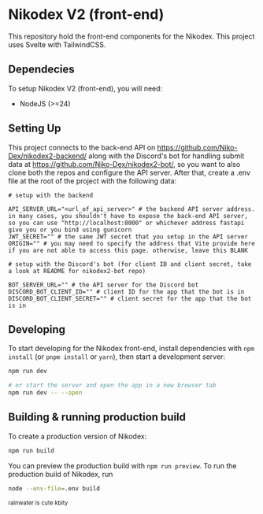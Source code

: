 # Nikodex V2 (front-end)
This repository hold the front-end components for the Nikodex. This project uses Svelte with TailwindCSS.

## Dependecies
To setup Nikodex V2 (front-end), you will need:
 - NodeJS (>=24)

## Setting Up
This project connects to the back-end API on https://github.com/Niko-Dex/nikodex2-backend/ along with the Discord's bot for handling submit data at https://github.com/Niko-Dex/nikodex2-bot/, so you want to also clone both the repos and configure the API server.
After that, create a .env file at the root of the project with the following data:
```
# setup with the backend

API_SERVER_URL="<url_of_api_server>" # the backend API server address. in many cases, you shouldn't have to expose the back-end API server, so you can use "http://localhost:8000" or whichever address fastapi give you or you bind using gunicorn
JWT_SECRET="" # the same JWT secret that you setup in the API server
ORIGIN="" # you may need to specify the address that Vite provide here if you are not able to access this page. otherwise, leave this BLANK

# setup with the Discord's bot (for client ID and client secret, take a look at README for nikodex2-bot repo)

BOT_SERVER_URL="" # the API server for the Discord bot
DISCORD_BOT_CLIENT_ID="" # client ID for the app that the bot is in
DISCORD_BOT_CLIENT_SECRET="" # client secret for the app that the bot is in
```

## Developing
To start developing for the Nikodex front-end, install dependencies with `npm install` (or `pnpm install` or `yarn`), then start a development server:

```sh
npm run dev

# or start the server and open the app in a new browser tab
npm run dev -- --open
```

## Building & running production build

To create a production version of Nikodex:

```sh
npm run build
```

You can preview the production build with `npm run preview`.
To run the production build of Nikodex, run
```sh
node --env-file=.env build
```

<small>rainwater is cute kbity</small>
